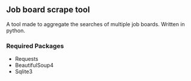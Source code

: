 ## Job board scrape tool

A tool made to aggregate the searches of multiple job boards. Written in python.

### Required Packages
- Requests
- BeautifulSoup4
- Sqlite3
